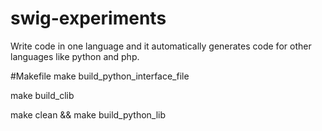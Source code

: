 # swig-experiments
Write code in one language and it automatically generates code for other languages like python and php.

#Makefile
make build_python_interface_file

make build_clib

make clean && make build_python_lib
